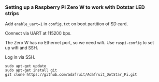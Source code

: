 ### Setting up a Raspberry Pi Zero W to work with Dotstar LED strips ###

Add `enable_uart=1` in `config.txt` on boot partition of SD card.

Connect via UART at 115200 bps.

The Zero W has no Ethernet port, so we need wifi. Use `raspi-config` to set up wifi and SSH.

Log in via SSH.

    sudo apt-get update
    sudo apt-get install git
    git clone https://github.com/adafruit/Adafruit_DotStar_Pi.git

